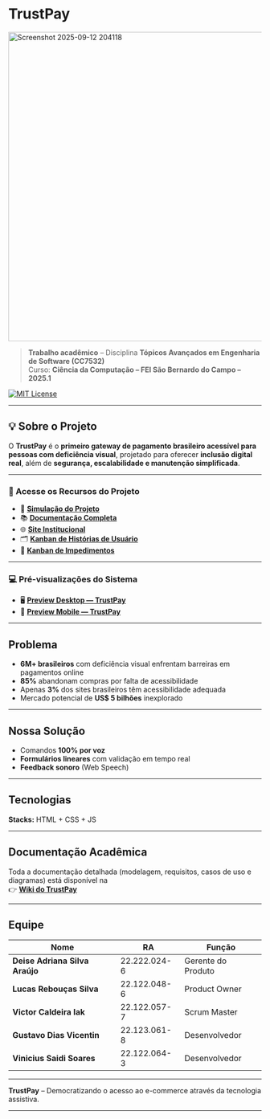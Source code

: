 # TrustPay  

<img width="1900" height="616" alt="Screenshot 2025-09-12 204118" src="https://github.com/user-attachments/assets/7de09282-9786-498f-b2a2-86ff4eee8987" />

> **Trabalho acadêmico** – Disciplina **Tópicos Avançados em Engenharia de Software (CC7532)**  
> Curso: **Ciência da Computação – FEI São Bernardo do Campo – 2025.1**

[![MIT License](https://img.shields.io/badge/License-MIT-blue.svg)](LICENSE)

---

## 💡 Sobre o Projeto

O **TrustPay** é o **primeiro gateway de pagamento brasileiro acessível para pessoas com deficiência visual**, projetado para oferecer **inclusão digital real**, além de **segurança, escalabilidade e manutenção simplificada**.

---

### 🔗 Acesse os Recursos do Projeto

- 🧩 **[Simulação do Projeto](https://lucassilvasoftware.github.io/TrustPaySim/)**
- 📚 **[Documentação Completa](https://github.com/lucassilvasoftware/TrustPay/wiki)**
- 🌐 **[Site Institucional](https://lucassilvasoftware.github.io/TrustPay/)**
- 🗂️ **[Kanban de Histórias de Usuário](https://trello.com/b/Fsm4sKCJ/grupo-j-engenharia-de-software)**
- 🚧 **[Kanban de Impedimentos](https://trello.com/b/paCmvwsT/kaban-de-impedimentos)**

---

### 💻 Pré-visualizações do Sistema

- 🖥️ **[Preview Desktop — TrustPay](https://youtu.be/lNsggAF4MlA)**
- 📱 **[Preview Mobile — TrustPay](https://feiedu-my.sharepoint.com/:v:/g/personal/uniflsilva_fei_edu_br/ESaRfs0pgUxKhBbdIMtP5DIBckTAwWCCUs_VzvuNkYJYfA?nav=eyJyZWZlcnJhbEluZm8iOnsicmVmZXJyYWxBcHAiOiJPbmVEcml2ZUZvckJ1c2luZXNzIiwicmVmZXJyYWxBcHBQbGF0Zm9ybSI6IldlYiIsInJlZmVycmFsTW9kZSI6InZpZXciLCJyZWZlcnJhbFZpZXciOiJNeUZpbGVzTGlua0NvcHkifX0&e=uyfCMb)**


---

## Problema

- **6M+ brasileiros** com deficiência visual enfrentam barreiras em pagamentos online  
- **85%** abandonam compras por falta de acessibilidade  
- Apenas **3%** dos sites brasileiros têm acessibilidade adequada  
- Mercado potencial de **US$ 5 bilhões** inexplorado  

---

## Nossa Solução

- Comandos **100% por voz**  
- **Formulários lineares** com validação em tempo real  
- **Feedback sonoro** (Web Speech)

---

## Tecnologias

**Stacks:** HTML + CSS + JS

---

## Documentação Acadêmica

Toda a documentação detalhada (modelagem, requisitos, casos de uso e diagramas) está disponível na  
👉 [**Wiki do TrustPay**](https://github.com/lucassilvasoftware/TrustPay/wiki)  

---

## Equipe

| Nome | RA | Função |
|------|----|---------| 
| **Deise Adriana Silva Araújo** | 22.222.024-6 | Gerente do Produto |
| **Lucas Rebouças Silva** | 22.122.048-6 | Product Owner |
| **Victor Caldeira Iak** | 22.122.057-7 | Scrum Master |
| **Gustavo Dias Vicentin** | 22.123.061-8 | Desenvolvedor |
| **Vinicius Saidi Soares** | 22.122.064-3 | Desenvolvedor |


---

**TrustPay** – Democratizando o acesso ao e-commerce através da tecnologia assistiva.  
****
